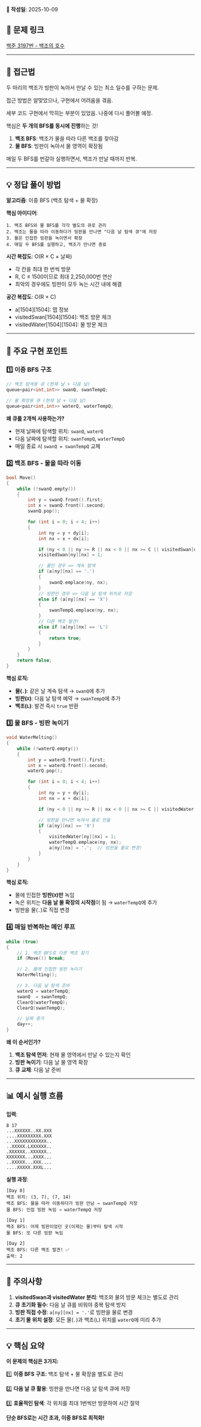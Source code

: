 **📅 작성일**: 2025-10-09

## 🔗 문제 링크
[백준 3197번 - 백조의 호수](https://www.acmicpc.net/problem/3197)

---

## 🤔 접근법

두 마리의 백조가 빙판이 녹아서 만날 수 있는 최소 일수를 구하는 문제.

접근 방법은 알맞았으나, 구현에서 어려움을 겪음.

세부 코드 구현에서 막히는 부분이 있었음. 나중에 다시 풀어볼 예정.

핵심은 **두 개의 BFS를 동시에 진행**하는 것!

1. **백조 BFS**: 백조가 물을 따라 다른 백조를 찾아감
2. **물 BFS**: 빙판이 녹아서 물 영역이 확장됨

매일 두 BFS를 번갈아 실행하면서, 백조가 만날 때까지 반복.

---

## 💡 정답 풀이 방법

**알고리즘**: 이중 BFS (백조 탐색 + 물 확장)

**핵심 아이디어**:
```
1. 백조 BFS와 물 BFS를 각각 별도의 큐로 관리
2. 백조는 물을 따라 이동하다가 빙판을 만나면 "다음 날 탐색 큐"에 저장
3. 물은 인접한 빙판을 녹이면서 확장
4. 매일 두 BFS를 실행하고, 백조가 만나면 종료
```

**시간 복잡도**: O(R × C × 날짜)
- 각 칸을 최대 한 번씩 방문
- R, C ≤ 1500이므로 최대 2,250,000번 연산
- 최악의 경우에도 빙판이 모두 녹는 시간 내에 해결

**공간 복잡도**: O(R × C)
- a[1504][1504]: 맵 정보
- visitedSwan[1504][1504]: 백조 방문 체크
- visitedWater[1504][1504]: 물 방문 체크

---

## 🔑 주요 구현 포인트

### 1️⃣ 이중 BFS 구조

```cpp
// 백조 탐색용 큐 (현재 날 + 다음 날)
queue<pair<int,int>> swanQ, swanTempQ;

// 물 확장용 큐 (현재 날 + 다음 날)
queue<pair<int,int>> waterQ, waterTempQ;
```

**왜 큐를 2개씩 사용하는가?**
- 현재 날짜에 탐색할 위치: `swanQ`, `waterQ`
- 다음 날짜에 탐색할 위치: `swanTempQ`, `waterTempQ`
- 매일 종료 시 `swanQ = swanTempQ` 교체

### 2️⃣ 백조 BFS - 물을 따라 이동

```cpp
bool Move()
{
    while (!swanQ.empty())
    {
        int y = swanQ.front().first;
        int x = swanQ.front().second;
        swanQ.pop();

        for (int i = 0; i < 4; i++)
        {
            int ny = y + dy[i];
            int nx = x + dx[i];

            if (ny < 0 || ny >= R || nx < 0 || nx >= C || visitedSwan[ny][nx]) continue;
            visitedSwan[ny][nx] = 1;

            // 물인 경우 => 계속 탐색
            if (a[ny][nx] == '.')
            {
                swanQ.emplace(ny, nx);
            }
            // 빙판인 경우 => 다음 날 탐색 위치로 저장
            else if (a[ny][nx] == 'X')
            {
                swanTempQ.emplace(ny, nx);
            }
            // 다른 백조 발견!
            else if (a[ny][nx] == 'L')
            {
                return true;
            }
        }
    }
    return false;
}
```

**핵심 로직:**
- **물(`.`)**: 같은 날 계속 탐색 → `swanQ`에 추가
- **빙판(`X`)**: 다음 날 탐색 예약 → `swanTempQ`에 추가
- **백조(`L`)**: 발견 즉시 `true` 반환

### 3️⃣ 물 BFS - 빙판 녹이기

```cpp
void WaterMelting()
{
    while (!waterQ.empty())
    {
        int y = waterQ.front().first;
        int x = waterQ.front().second;
        waterQ.pop();

        for (int i = 0; i < 4; i++)
        {
            int ny = y + dy[i];
            int nx = x + dx[i];

            if (ny < 0 || ny >= R || nx < 0 || nx >= C || visitedWater[ny][nx]) continue;

            // 빙판을 만나면 녹여서 물로 만듦
            if (a[ny][nx] == 'X')
            {
                visitedWater[ny][nx] = 1;
                waterTempQ.emplace(ny, nx);
                a[ny][nx] = '.';  // 빙판을 물로 변경!
            }
        }
    }
}
```

**핵심 로직:**
- 물에 인접한 **빙판(`X`)만** 녹임
- 녹은 위치는 **다음 날 물 확장의 시작점**이 됨 → `waterTempQ`에 추가
- 빙판을 물(`.`)로 직접 변경

### 4️⃣ 매일 반복하는 메인 루프

```cpp
while (true)
{
    // 1. 백조 BFS로 다른 백조 찾기
    if (Move()) break;

    // 2. 물에 인접한 빙판 녹이기
    WaterMelting();

    // 3. 다음 날 탐색 준비
    waterQ = waterTempQ;
    swanQ  = swanTempQ;
    ClearQ(waterTempQ);
    ClearQ(swanTempQ);

    // 날짜 증가
    day++;
}
```

**왜 이 순서인가?**
1. **백조 탐색 먼저**: 현재 물 영역에서 만날 수 있는지 확인
2. **빙판 녹이기**: 다음 날 물 영역 확장
3. **큐 교체**: 다음 날 준비

---

## 📊 예시 실행 흐름

**입력**:
```
8 17
...XXXXXX..XX.XXX
....XXXXXXXXX.XXX
...XXXXXXXXXXXX..
..XXXXX.LXXXXXX..
.XXXXXX..XXXXXX..
XXXXXXX...XXXX...
..XXXXX...XXX....
....XXXXX.XXXL...
```

**실행 과정**:

```
[Day 0]
백조 위치: (3, 7), (7, 14)
백조 BFS: 물을 따라 이동하다가 빙판 만남 → swanTempQ 저장
물 BFS: 인접 빙판 녹임 → waterTempQ 저장

[Day 1]
백조 BFS: 어제 빙판이었던 곳(이제는 물)부터 탐색 시작
물 BFS: 또 다른 빙판 녹임

[Day 2]
백조 BFS: 다른 백조 발견! ✅
출력: 2
```

---

## 🚨 주의사항

1. **visitedSwan과 visitedWater 분리**: 백조와 물의 방문 체크는 별도로 관리
2. **큐 초기화 필수**: 다음 날 큐를 비워야 중복 탐색 방지
3. **빙판 직접 수정**: `a[ny][nx] = '.'`로 빙판을 물로 변경
4. **초기 물 위치 설정**: 모든 물(`.`)과 백조(`L`) 위치를 `waterQ`에 미리 추가

---

## 💡 핵심 요약

**이 문제의 핵심은 3가지:**

1️⃣ **이중 BFS 구조**: 백조 탐색 + 물 확장을 별도로 관리

2️⃣ **다음 날 큐 활용**: 빙판을 만나면 다음 날 탐색 큐에 저장

3️⃣ **효율적인 탐색**: 각 위치를 최대 1번씩만 방문하여 시간 절약

**단순 BFS로는 시간 초과, 이중 BFS로 최적화!**
